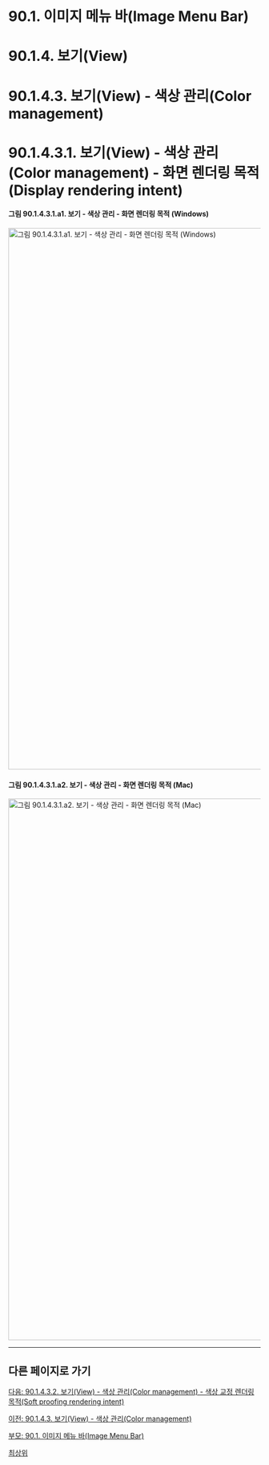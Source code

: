 # 90.1. 이미지 메뉴 바(Image Menu Bar)
# 90.1.4. 보기(View)
# 90.1.4.3. 보기(View) - 색상 관리(Color management)
# 90.1.4.3.1. 보기(View) - 색상 관리(Color management) - 화면 렌더링 목적(Display rendering intent)

#### 그림 90.1.4.3.1.a1. 보기 - 색상 관리 - 화면 렌더링 목적 (Windows)
<img width="1080" alt="그림 90.1.4.3.1.a1. 보기 - 색상 관리 - 화면 렌더링 목적 (Windows)" environment="MacOS:Sonoma 14.2.1 GIMP 2.10.36" src="https://github.com/wonder13662/gimp/assets/15767104/63c75998-e257-4bac-9fce-760152fc040a">

#### 그림 90.1.4.3.1.a2. 보기 - 색상 관리 - 화면 렌더링 목적 (Mac)
<img width="1080" alt="그림 90.1.4.3.1.a2. 보기 - 색상 관리 - 화면 렌더링 목적 (Mac)" environment="MacOS:Sonoma 14.2.1 GIMP 2.10.36" src="https://github.com/wonder13662/gimp/assets/15767104/91490881-7efa-47dc-97cd-3c70c36bae30">

***

## 다른 페이지로 가기

[다음: 90.1.4.3.2. 보기(View) - 색상 관리(Color management) - 색상 교정 렌더링 목적(Soft proofing rendering intent)](./90-01-04-viewx-03-color_managementx-02-soft_proofing_rendering_intent.md)

[이전: 90.1.4.3. 보기(View) - 색상 관리(Color management)](./90-01-04-viewx-03-color_management.md)

[부모: 90.1. 이미지 메뉴 바(Image Menu Bar)](./90-01-00-image-menu-bar.md)

[최상위](./00-home.md)
